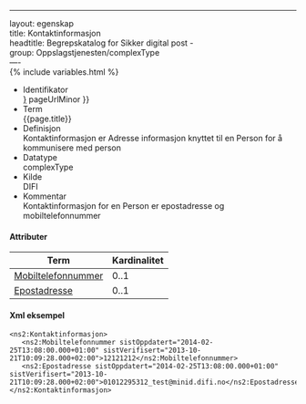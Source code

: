 -----

layout: egenskap  
title: Kontaktinformasjon  
headtitle: Begrepskatalog for Sikker digital post -  
group: Oppslagstjenesten/complexType  
—-  
{% include variables.html %}

  - Identifikator  
    <span style="{ pageUrlMinor ;">[}]({{)</span> pageUrlMinor }}
  - Term  
    {{page.title}}
  - Definisjon  
    Kontaktinformasjon er Adresse informasjon knyttet til en Person for
    å kommunisere med person
  - Datatype  
    complexType
  - Kilde  
    DIFI
  - Kommentar  
    Kontaktinformasjon for en Person er epostadresse og
    mobiltelefonnummer

#### Attributer

| Term                                     | Kardinalitet |
| ---------------------------------------- | ------------ |
| [Mobiltelefonnummer](Mobiltelefonnummer) | 0..1         |
| [Epostadresse](Epostadresse)             | 0..1         |

#### Xml eksempel

``` brush: xml; toolbar: false
<ns2:Kontaktinformasjon>
   <ns2:Mobiltelefonnummer sistOppdatert="2014-02-25T13:08:00.000+01:00" sistVerifisert="2013-10-21T10:09:28.000+02:00">12121212</ns2:Mobiltelefonnummer>
   <ns2:Epostadresse sistOppdatert="2014-02-25T13:08:00.000+01:00" sistVerifisert="2013-10-21T10:09:28.000+02:00">01012295312_test@minid.difi.no</ns2:Epostadresse>
</ns2:Kontaktinformasjon>
```
